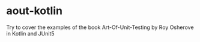 # aout-kotlin
Try to cover the examples of the book Art-Of-Unit-Testing by Roy Osherove in Kotlin and JUnit5
